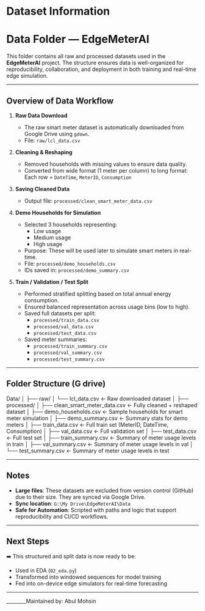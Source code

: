 # Dataset Information

# Data Folder — EdgeMeterAI

This folder contains all raw and processed datasets used in the **EdgeMeterAI** project. The structure ensures data is well-organized for reproducibility, collaboration, and deployment in both training and real-time edge simulation.

---

## Overview of Data Workflow

1. **Raw Data Download**  
   - The raw smart meter dataset is automatically downloaded from Google Drive using `gdown`.  
   - File: `raw/lcl_data.csv`

2. **Cleaning & Reshaping**
   - Removed households with missing values to ensure data quality.
   - Converted from wide format (1 meter per column) to long format:  
     Each row = `DateTime`, `MeterID`, `Consumption`

3. **Saving Cleaned Data**
   - Output file: `processed/clean_smart_meter_data.csv`

4. **Demo Households for Simulation**
   - Selected 3 households representing:
     - Low usage
     - Medium usage
     - High usage
   - Purpose: These will be used later to simulate smart meters in real-time.
   - File: `processed/demo_households.csv`  
   - IDs saved in: `processed/demo_summary.csv`

5. **Train / Validation / Test Split**
   - Performed stratified splitting based on total annual energy consumption.
   - Ensured balanced representation across usage bins (low to high).
   - Saved full datasets per split:
     - `processed/train_data.csv`
     - `processed/val_data.csv`
     - `processed/test_data.csv`
   - Saved meter summaries:
     - `processed/train_summary.csv`
     - `processed/val_summary.csv`
     - `processed/test_summary.csv`

---

## Folder Structure (G drive)

Data/
│
├── raw/
│ └── lcl_data.csv ← Raw downloaded dataset
│
├── processed/
│ ├── clean_smart_meter_data.csv ← Fully cleaned + reshaped dataset
│ ├── demo_households.csv ← Sample households for smart meter simulation
│ ├── demo_summary.csv ← Summary stats for demo meters
│ ├── train_data.csv ← Full train set (MeterID, DateTime, Consumption)
│ ├── val_data.csv ← Full validation set
│ ├── test_data.csv ← Full test set
│ ├── train_summary.csv ← Summary of meter usage levels in train
│ ├── val_summary.csv ← Summary of meter usage levels in val
│ └── test_summary.csv ← Summary of meter usage levels in test


---

## Notes

- **Large files**: These datasets are excluded from version control (GitHub) due to their size. They are synced via Google Drive.
- **Sync location**: `G:\My Drive\EdgeMeterAI\Data`
- **Safe for Automation**: Scripted with paths and logic that support reproducibility and CI/CD workflows.

---

## Next Steps

➡️ This structured and split data is now ready to be:
- Used in EDA (`02_eda.py`)
- Transformed into windowed sequences for model training
- Fed into on-device edge simulators for real-time forecasting

---

________Maintained by: Abul Mohsin